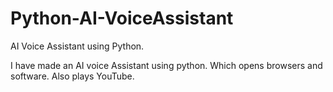 # Python-AI-VoiceAssistant
AI Voice Assistant using Python.

I have made an AI voice Assistant using python. Which opens browsers and software. Also plays YouTube.

